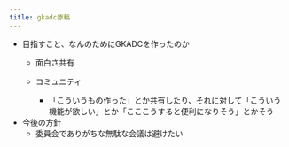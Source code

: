 ```yaml
---
title: gkadc原稿
---
```


* 目指すこと、なんのためにGKADCを作ったのか
  * 面白さ共有
  
  * コミュニティ
    
    * 「こういうもの作った」とか共有したり、それに対して「こういう機能が欲しい」とか「こここうすると便利になりそう」とかそう
* 今後の方針
  * 委員会でありがちな無駄な会議は避けたい
